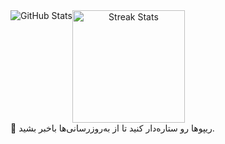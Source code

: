 <div align="center" style="display: flex; gap: 0;">
  <img src="https://github-readme-stats.vercel.app/api?username=sinavm&include_all_commits=true&count_private=true&show_icons=true&line_height=20&title_color=7A7ADB&icon_color=2234AE&text_color=D3D3D3&bg_color=0,000000,130F40" alt="GitHub Stats">
  <img height="180em" src="https://github-readme-streak-stats.herokuapp.com/?user=sinavm&hide_border=true" alt="Streak Stats">
</div>
🌟 ریپوها رو ستاره‌دار کنید تا از به‌روزرسانی‌ها باخبر بشید.
